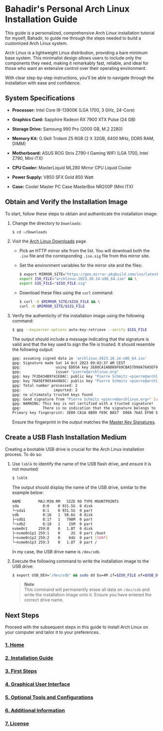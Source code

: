 # Bahadir's Personal Arch Linux Installation Guide

This guide is a personalized, comprehensive Arch Linux installation tutorial
for myself, Bahadir, to guide me through the steps needed to build a customized
Arch Linux system.

Arch Linux is a lightweight Linux distribution, providing a bare minimum base
system. This minimalist design allows users to include only the components they
need, making it remarkably fast, reliable, and ideal for those who want an
extensive control over their operating environment.

With clear step-by-step instructions, you'll be able to navigate through the
installation with ease and confidence.

## System Specifications

- **Processor:** Intel Core I9-13900K (LGA 1700, 3 GHz, 24-Core)

- **Graphics Card:** Sapphire Radeon RX 7900 XTX Pulse (24 GB)

- **Storage Drive:** Samsung 990 Pro (2000 GB, M.2 2280)

- **Memory Kit:** G.Skill Trident Z5 RGB (2 X 32GB, 6400 MHz, DDR5 RAM, DIMM)

- **Motherboard:** ASUS ROG Strix Z790-I Gaming WIFI (LGA 1700, Intel Z790,
Mini ITX)

- **CPU Cooler:** MasterLiquid ML280 Mirror CPU Liquid Cooler

- **Power Supply:** V850 SFX Gold 850 Watt

- **Case:** Cooler Master PC Case MasterBox NR200P (Mini ITX)

## Obtain and Verify the Installation Image

To start, follow these steps to obtain and authenticate the installation image:

1. Change the directory to `Downloads`:

    ```bash
    $ cd ~/Downloads
    ```

2. Visit the [Arch Linux Downloads](https://www.archlinux.org/download/) page.

    - Pick an HTTP mirror site from the list. You will download both the `.iso`
    file and the corresponding `.iso.sig` file from this mirror site.

    - Set the environment variables for the mirror site and the files:

        ```bash
        $ export MIRROR_SITE="https://geo.mirror.pkgbuild.com/iso/latest" && \
        export ISO_FILE="archlinux-2023.10.14-x86_64.iso" && \
        export SIG_FILE="$ISO_FILE.sig"
        ```

    - Download these files using the `curl` command:

        ```bash
        $ curl -O $MIRROR_SITE/$ISO_FILE && \
        curl -O $MIRROR_SITE/$SIG_FILE
        ```

3. Verify the authenticity of the installation image using the following
command:

    ```bash
    $ gpg --keyserver-options auto-key-retrieve --verify $SIG_FILE
    ```

    The output should include a message indicating that the signature is valid
    and that the key used to sign the file is trusted. It should resemble the
    following output:

    ```bash
    gpg: assuming signed data in 'archlinux-2023.10.14-x86_64.iso'
    gpg: Signature made Sat 14 Oct 2023 09:02:37 AM CEST
    gpg:                using EDDSA key 3E80CA1A8B89F69CBA57D98A76A5EF9054449A5C
    gpg:                issuer "pierre@archlinux.org"
    gpg: key 7F2D434B9741E8AC: public key "Pierre Schmitz <pierre@archlinux.org>" imported
    gpg: key 76A5EF9054449A5C: public key "Pierre Schmitz <pierre@archlinux.org>" imported
    gpg: Total number processed: 2
    gpg:               imported: 2
    gpg: no ultimately trusted keys found
    gpg: Good signature from "Pierre Schmitz <pierre@archlinux.org>" [unknown]
    gpg: WARNING: This key is not certified with a trusted signature!
    gpg:          There is no indication that the signature belongs to the owner.
    Primary key fingerprint: 3E80 CA1A 8B89 F69C BA57  D98A 76A5 EF90 5444 9A5C
    ```

    Ensure the fingerprint in the output matches the
    [Master Key Signatures](https://archlinux.org/master-keys/#master-sigs).

## Create a USB Flash Installation Medium

Creating a bootable USB drive is crucial for the Arch Linux installation
process. To do so:

1. Use `lsblk` to identify the name of the USB flash drive, and ensure it is not
mounted:

    ```bash
    $ lsblk
    ```

    The output should display the name of the USB drive, similar to the example
    below:

    ```bash
    NAME        MAJ:MIN RM   SIZE RO TYPE MOUNTPOINTS
    sda           8:0    0 931.5G  0 disk 
    └─sda1        8:1    0 931.5G  0 part
    sdb           8:16   1  58.6G  0 disk 
    ├─sdb1        8:17   1   798M  0 part 
    └─sdb2        8:18   1    15M  0 part 
    nvme0n1     259:0    0   1.8T  0 disk 
    ├─nvme0n1p1 259:1    0     2G  0 part /boot
    ├─nvme0n1p2 259:2    0    64G  0 part [SWAP]
    └─nvme0n1p3 259:3    0   1.8T  0 part /
    ```

    In my case, the USB drive name is `/dev/sdb`.

2. Execute the following command to write the installation image to the USB
drive:

    ```bash
    $ export USB_DEV="/dev/sdb" && sudo dd bs=4M if=$ISO_FILE of=$USB_DEV conv=fsync oflag=direct status=progress && sudo sync
    ```

    > **Note**\
    > This command will permanently erase all data on `/dev/sdb` and write the
    installation image onto it. Ensure you have entered the correct drive name.

## Next Steps

Proceed with the subsequent steps in this guide to install Arch Linux on your
computer and tailor it to your preferences.

### [1. Home](./README.md)

### [2. Installation Guide](./INSTALLATION.md)

### [3. First Steps](./FIRSTSTEPS.md)

### [4. Graphical User Interface](./GUI.md)

### [5. Optional Tools and Configurations](./OPTIONAL.md)

### [6. Additional Information](./APPENDIX.md)

### [7. License](./LICENSE)
